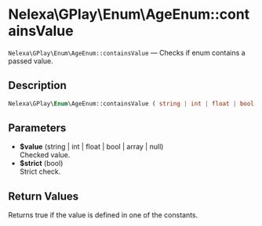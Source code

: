 # Nelexa\GPlay\Enum\AgeEnum::containsValue
`Nelexa\GPlay\Enum\AgeEnum::containsValue` — Checks if enum contains a passed value.

## Description
```php
Nelexa\GPlay\Enum\AgeEnum::containsValue ( string | int | float | bool | array | null $value [, bool $strict = true ] ) : bool
```

## Parameters
* **$value** (string | int | float | bool | array | null)  
Checked value.
* **$strict** (bool)  
Strict check.

## Return Values
Returns true if the value is defined in one of the constants.

